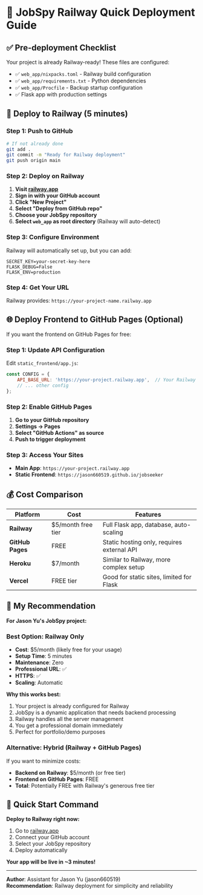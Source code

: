 # 🚀 JobSpy Railway Quick Deployment Guide

## ✅ Pre-deployment Checklist

Your project is already Railway-ready! These files are configured:
- ✅ `web_app/nixpacks.toml` - Railway build configuration  
- ✅ `web_app/requirements.txt` - Python dependencies
- ✅ `web_app/Procfile` - Backup startup configuration
- ✅ Flask app with production settings

## 🎯 Deploy to Railway (5 minutes)

### Step 1: Push to GitHub
```bash
# If not already done
git add .
git commit -m "Ready for Railway deployment"
git push origin main
```

### Step 2: Deploy on Railway
1. **Visit [railway.app](https://railway.app)**
2. **Sign in with your GitHub account**
3. **Click "New Project"**
4. **Select "Deploy from GitHub repo"**  
5. **Choose your JobSpy repository**
6. **Select `web_app` as root directory** (Railway will auto-detect)

### Step 3: Configure Environment
Railway will automatically set up, but you can add:
```
SECRET_KEY=your-secret-key-here
FLASK_DEBUG=False
FLASK_ENV=production
```

### Step 4: Get Your URL
Railway provides: `https://your-project-name.railway.app`

## 🌐 Deploy Frontend to GitHub Pages (Optional)

If you want the frontend on GitHub Pages for free:

### Step 1: Update API Configuration
Edit `static_frontend/app.js`:
```javascript
const CONFIG = {
    API_BASE_URL: 'https://your-project.railway.app',  // Your Railway URL
    // ... other config
};
```

### Step 2: Enable GitHub Pages
1. **Go to your GitHub repository**
2. **Settings → Pages**
3. **Select "GitHub Actions" as source**
4. **Push to trigger deployment**

### Step 3: Access Your Sites
- **Main App**: `https://your-project.railway.app`
- **Static Frontend**: `https://jason660519.github.io/jobseeker`

## 💰 Cost Comparison

| Platform | Cost | Features |
|----------|------|----------|
| **Railway** | $5/month free tier | Full Flask app, database, auto-scaling |
| **GitHub Pages** | FREE | Static hosting only, requires external API |
| **Heroku** | $7/month | Similar to Railway, more complex setup |
| **Vercel** | FREE tier | Good for static sites, limited for Flask |

## 🎯 My Recommendation

**For Jason Yu's JobSpy project:**

### **Best Option: Railway Only**
- **Cost**: $5/month (likely free for your usage)
- **Setup Time**: 5 minutes
- **Maintenance**: Zero
- **Professional URL**: ✅
- **HTTPS**: ✅
- **Scaling**: Automatic

**Why this works best:**
1. Your project is already configured for Railway
2. JobSpy is a dynamic application that needs backend processing
3. Railway handles all the server management
4. You get a professional domain immediately
5. Perfect for portfolio/demo purposes

### **Alternative: Hybrid (Railway + GitHub Pages)**
If you want to minimize costs:
- **Backend on Railway**: $5/month (or free tier)
- **Frontend on GitHub Pages**: FREE
- **Total**: Potentially FREE with Railway's generous free tier

## 🚀 Quick Start Command

**Deploy to Railway right now:**
1. Go to [railway.app](https://railway.app)
2. Connect your GitHub account
3. Select your JobSpy repository
4. Deploy automatically

**Your app will be live in ~3 minutes!**

---

**Author**: Assistant for Jason Yu (jason660519)  
**Recommendation**: Railway deployment for simplicity and reliability